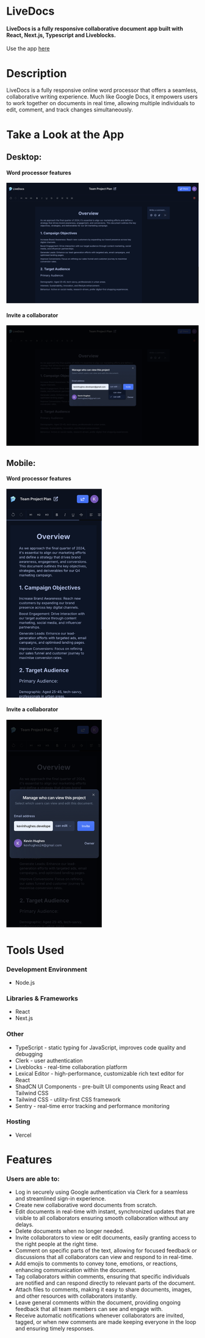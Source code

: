 # LiveDocs

#### LiveDocs is a fully responsive collaborative document app built with React, Next.js, Typescript and Liveblocks.

Use the app [here](https://live-docs-sepia-six.vercel.app)

# Description
LiveDocs is a fully responsive online word processor that offers a seamless, collaborative writing experience. Much like Google Docs, it empowers users to work together on documents in real time, allowing multiple individuals to edit, comment, and track changes simultaneously. 
 
# Take a Look at the App

## Desktop:
#### Word processor features
<img src="readme-images/desktop_1.png" />

#### Invite a collaborator
<img src="readme-images/desktop_2.png" />

## Mobile:

#### Word processor features
<kbd>
<img src="readme-images/mobile_1.png" width="250"/>
</kbd>

#### Invite a collaborator
<kbd>
<img src="readme-images/mobile_2.png" width="250"/>
</kbd>

# Tools Used

### Development Environment
* Node.js

### Libraries & Frameworks
* React 
* Next.js

### Other
* TypeScript - static typing for JavaScript, improves code quality and debugging
* Clerk - user authentication
* Liveblocks - real-time collaboration platform 
* Lexical Editor - high-performance, customizable rich text editor for React
* ShadCN UI Components - pre-built UI components using React and Tailwind CSS
* Tailwind CSS - utility-first CSS framework
* Sentry - real-time error tracking and performance monitoring

### Hosting 
* Vercel

# Features

### Users are able to:

* Log in securely using Google authentication via Clerk for a seamless and streamlined sign-in experience.
* Create new collaborative word documents from scratch.
* Edit documents in real-time with instant, synchronized updates that are visible to all collaborators ensuring smooth collaboration without any delays.
* Delete documents when no longer needed.
* Invite collaborators to view or edit documents, easily granting access to the right people at the right time.
* Comment on specific parts of the text, allowing for focused feedback or discussions that all collaborators can view and respond to in real-time.
* Add emojis to comments to convey tone, emotions, or reactions, enhancing communication within the document.
* Tag collaborators within comments, ensuring that specific individuals are notified and can respond directly to relevant parts of the document.
* Attach files to comments, making it easy to share documents, images, and other resources with collaborators instantly.
* Leave general comments within the document, providing ongoing feedback that all team members can see and engage with.
* Receive automatic notifications whenever collaborators are invited, tagged, or when new comments are made keeping everyone in the loop and ensuring timely responses.
